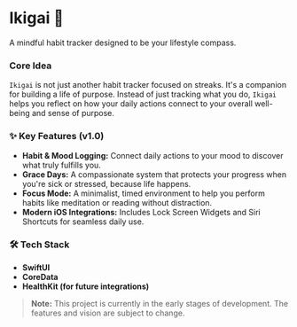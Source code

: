 # Ikigai 🧭

A mindful habit tracker designed to be your lifestyle compass.

### Core Idea

`Ikigai` is not just another habit tracker focused on streaks. It's a companion for building a life of purpose. Instead of just tracking what you do, `Ikigai` helps you reflect on how your daily actions connect to your overall well-being and sense of purpose.

### ✨ Key Features (v1.0)

* **Habit & Mood Logging:** Connect daily actions to your mood to discover what truly fulfills you.
* **Grace Days:** A compassionate system that protects your progress when you're sick or stressed, because life happens.
* **Focus Mode:** A minimalist, timed environment to help you perform habits like meditation or reading without distraction.
* **Modern iOS Integrations:** Includes Lock Screen Widgets and Siri Shortcuts for seamless daily use.

### 🛠 Tech Stack

* **SwiftUI**
* **CoreData**
* **HealthKit (for future integrations)**

> **Note:** This project is currently in the early stages of development. The features and vision are subject to change. 
